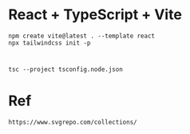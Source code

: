 # React + TypeScript + Vite
````
npm create vite@latest . --template react
npx tailwindcss init -p
````



#
````
tsc --project tsconfig.node.json
````



# Ref
````
https://www.svgrepo.com/collections/
````
